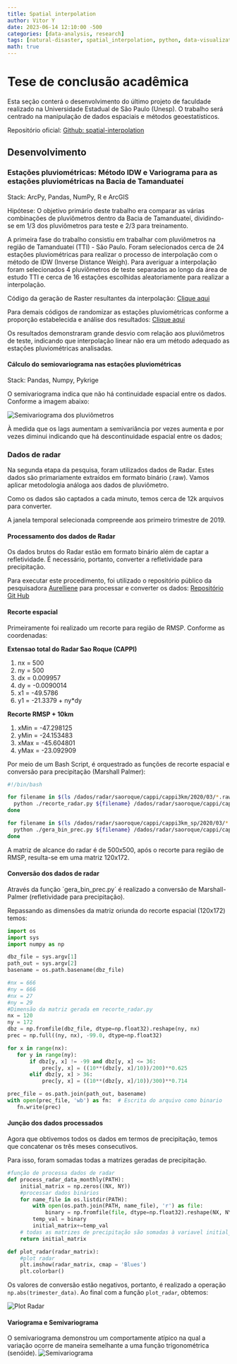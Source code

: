 ```yaml
---
title: Spatial interpolation
author: Vitor Y
date: 2023-06-14 12:10:00 -500
categories: [data-analysis, research]
tags: [natural-disaster, spatial_interpolation, python, data-visualization, geoprocessing]
math: true
---
```



# Tese de conclusão acadêmica

Esta seção conterá o desenvolvimento do último projeto de faculdade realizado na Universidade Estadual de São Paulo (Unesp). 
O trabalho será centrado na manipulação de dados espaciais e métodos geoestatísticos. 

Repositório oficial: [Github: spatial-interpolation](https://github.com/vitor-yuichi/spatial-interpolation)

## Desenvolvimento


### Estações pluviométricas: Método IDW e Variograma para as estações pluviométricas na Bacia de Tamanduateí

Stack: ArcPy, Pandas, NumPy, R e ArcGIS

Hipótese: O objetivo primário deste trabalho era comparar as várias combinações de pluviômetros dentro da Bacia de Tamanduateí, dividindo-se em 1/3 dos pluviômetros para teste e 2/3 para treinamento.

A primeira fase do trabalho consistiu em trabalhar com pluviômetros na região de Tamanduateí (TTI) - São Paulo. 
Foram selecionados cerca de 24 estações pluviométricas para realizar o processo de interpolação com o método de IDW (Inverse Distance Weigh).
Para averiguar a interpolação foram selecionados 4 pluviômetros de teste separadas ao longo da área de estudo TTI e cerca de 16 estações escolhidas aleatoriamente para realizar a interpolação.

Código da geração de Raster resultantes da interpolação: [Clique aqui](https://github.com/vitor-yuichi/spatial-interpolation/blob/main/dataCsvAsVector_RasterGeneration_ExtractPointVal.md)

Para demais códigos de randomizar as estações pluviométricas conforme a proporção estabelecida e análise dos resultados: [Clique aqui](https://github.com/vitor-yuichi/spatial-interpolation/tree/main/data)

Os resultados demonstraram grande desvio com relação aos pluviômetros de teste, indicando que interpolação linear não era um método adequado as estações pluviométricas analisadas.

#### Cálculo do semiovariograma nas estações pluviométricas

Stack: Pandas, Numpy, Pykrige

O semivariograma indica que não há continuidade espacial entre os dados. Conforme a imagem abaixo: 

![Semivariograma dos pluviômetros](/images/plot_rain_gauges_variogram.png)

À medida que os lags aumentam a semivariância por vezes aumenta e por vezes diminui indicando que há descontinuidade espacial entre os dados; 

### Dados de radar
Na segunda etapa da pesquisa, foram utilizados dados de Radar. Estes dados são primariamente extraídos em formato binário (.raw). Vamos aplicar metodologia análoga aos dados de pluviômetro. 

Como os dados são captados a cada minuto, temos cerca de 12k arquivos para converter.

A janela temporal selecionada compreende aos primeiro trimestre de 2019.

#### Processamento dos dados de Radar

Os dados brutos do Radar estão em formato binário além de captar a refletividade. É necessário, portanto, converter a refletividade para precipitação. 

Para executar este procedimento, foi utilizado o repositório público da pesquisadora [Aurelliene](https://scholar.google.com/citations?user=ZJoOIVMAAAAJ&hl=pt-BR&oi=sra) para processar e converter os dados: [Repositório Git Hub](https://github.com/aurelienne/graph4gis/tree/master/aux)

#### Recorte espacial 
Primeiramente foi realizado um recorte para região de RMSP. 
Conforme as coordenadas: 

**Extensao total do Radar Sao Roque (CAPPI)**
1. nx = 500
2. ny = 500
3. dx = 0.009957
4. dy = -0.0090014
5. x1 = -49.5786
6. y1 = -21.3379 + ny*dy


**Recorte RMSP + 10km**
1. xMin = -47.298125
2. yMin = -24.153483
3. xMax = -45.604801
4. yMax = -23.092909


Por meio de um Bash Script, é orquestrado as funções de recorte espacial e conversão para precipitação (Marshall Palmer):

```bash
#!/bin/bash

for filename in $(ls /dados/radar/saoroque/cappi/cappi3km/2020/03/*.raw); do
  python ./recorte_radar.py ${filename} /dados/radar/saoroque/cappi/cappi3km_sp/2020/03/
done

for filename in $(ls /dados/radar/saoroque/cappi/cappi3km_sp/2020/03/*.raw); do
  python ./gera_bin_prec.py ${filename} /dados/radar/saoroque/cappi/cappi3km_sp_prec/2020/03/
done

```

A matriz de alcance do radar é de 500x500, após o recorte para região de RMSP, resulta-se em uma matriz 120x172. 


#### Conversão dos dados de radar

Através da função ´gera_bin_prec.py´ é realizado a conversão de Marshall-Palmer (refletividade para precipitação).

Repassando as dimensões da matriz oriunda do recorte espacial (120x172) temos:
 
 ```python
import os
import sys
import numpy as np

dbz_file = sys.argv[1]
path_out = sys.argv[2]
basename = os.path.basename(dbz_file)

#nx = 666
#ny = 666
#nx = 27
#ny = 29
#Dimensão da matriz gerada em recorte_radar.py
nx = 120
ny = 172
dbz = np.fromfile(dbz_file, dtype=np.float32).reshape(ny, nx)
prec = np.full((ny, nx), -99.0, dtype=np.float32)

for x in range(nx):
    for y in range(ny):
        if dbz[y, x] != -99 and dbz[y, x] <= 36:
            prec[y, x] = ((10**(dbz[y, x]/10))/200)**0.625
        elif dbz[y, x] > 36:
            prec[y, x] = ((10**(dbz[y, x]/10))/300)**0.714

prec_file = os.path.join(path_out, basename)
with open(prec_file, 'wb') as fn:  # Escrita do arquivo como binario
    fn.write(prec)
 ```

#### Junção dos dados processados

Agora que obtivemos todos os dados em termos de precipitação, temos que concatenar os três meses consecutivos.

Para isso, foram somadas todas a matrizes geradas de precipitação. 
```python
#função de processa dados de radar
def process_radar_data_monthly(PATH):
    initial_matrix = np.zeros((NX, NY))
    #processar dados binários
    for name_file in os.listdir(PATH):
        with open(os.path.join(PATH, name_file), 'r') as file:
            binary = np.fromfile(file, dtype=np.float32).reshape(NX, NY)
        temp_val = binary
        initial_matrix+=temp_val
    # todas as matrizes de precipitação são somadas à variavel initial_matrix
    return initial_matrix

def plot_radar(radar_matrix):
    #plot radar
    plt.imshow(radar_matrix, cmap = 'Blues')
    plt.colorbar()  

```

Os valores de conversão estão negativos, portanto, é realizado a operação `np.abs(trimester_data)`.
Ao final com a função `plot_radar`, obtemos:


![Plot Radar](/images/radar_plot.png)


#### Variograma e Semivariograma

O semivariograma demonstrou um comportamente atípico na qual a variação ocorre de maneira semelhante a uma função trigonométrica (senóide). 
![Semivariograma](/images/radar_plott.png)